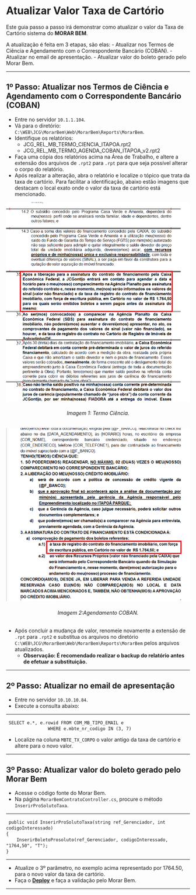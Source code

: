 # **Atualizar Valor Taxa de Cartório**

Este guia passo a passo irá demonstrar como atualizar o valor da Taxa de Cartório sistema do **MORAR BEM**.

A atualização é feita em 3 etapas, são elas:
    - Atualizar nos Termos de Ciência e Agendamento com o Correspondente Bancário (COBAN).
    - Atualizar no email de apresentação.
    - Atualizar valor do boleto gerado pelo Morar Bem.

---

## **1º Passo: Atualizar nos Termos de Ciência e Agendamento com o Correspondente Bancário (COBAN)**
- Entre no servidor ```10.1.1.104```.
- Vá para o diretório: ```C:\WEB\JCG\MorarBem\Web\MorarBem\Reports\MorarBem```.
- Identifique os relatórios:
    - JCG_REL_MB_TERMO_CIENCIA_ITAPOA.rpt2
    - JCG_REL_MB_TERMO_AGENDA_COBAN_ITAPOA_v2.rpt2
- Faça uma cópia dos relatórios acima na Área de Trabalho, e altere a extensão dos arquivos de ```.rpt2``` para ```.rpt``` para que seja possível alterar o corpo do relatório.
- Após realizar a alteração, abra o relatório e localize o tópico que trata da taxa de cartório. Para facilitar a identificação, abaixo estão imagens que destacam o local exato onde o valor da taxa de cartório está mencionado.

<p>
    <div align="center">
        <img src="/docs/assets/atualizar-valor-taxa-cartorio/1.png" alt="Termo Ciência">
        <h6>Imagem 1: Termo Ciência.</h6>
    </div>
</p>

<p>
    <div align="center">
        <img src="/docs/assets/atualizar-valor-taxa-cartorio/2.png" alt="Agendamento COBAN">
        <h6>Imagem 2:Agendamento COBAN.</h6>
    </div>
</p>

- Após concluir a mudança de valor, renomeie novamente a extensão de ```.rpt``` para ```.rpt2``` e substitua os arquivos no diretório ```C:\WEB\JCG\MorarBem\Web\MorarBem\Reports\MorarBem``` pelos arquivos atualizados.
    - **Observação: É recomendado realizar o backup do relatório antes de efetuar a substituição.**

---

## **2º Passo: Atualizar no email de apresentação**
- Entre no servidor ```10.10.10.84```.
- Execute a consulta abaixo:

---

     SELECT e.*, e.rowid FROM COM_MB_TIPO_EMAIL e
                    WHERE e.mbte_nr_codigo IN (3, 7)

- Localize na coluna ```MBTE_TX_CORPO``` o valor antigo da taxa de cartório e altere para o novo valor.

---

## **3º Passo: Atualizar valor do boleto gerado pelo Morar Bem**
- Acesse o código fonte do Morar Bem.
- Na página ```MorarBemContratoController.cs```, procure o método ```InserirProSolutoTaxa```.

---
     public void InserirProSolutoTaxa(string ref_Gerenciador, int codigoInteressado) 
    {
	    InserirBoletoProsoluto(ref_Gerenciador, codigoInteressado, "1764,50", "T");
    }

---

- Atualize o 3º parâmetro, no exemplo acima representado por 1764.50, para o novo valor da taxa de cartório.
- Faça o **[Deploy](processos/deploy.md)** e faça a validação pelo Morar Bem.

---